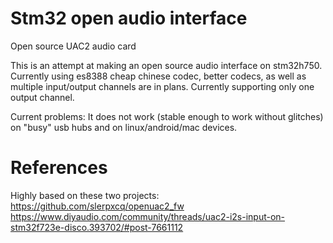 # Stm32 open audio interface
 Open source UAC2 audio card

This is an attempt at making an open source audio interface on stm32h750. Currently using es8388 cheap chinese codec, better codecs, as well as multiple input/output channels are in plans.
Currently supporting only one output channel.

Current problems: It does not work (stable enough to work without glitches) on "busy" usb hubs and on linux/android/mac devices.

# References

Highly based on these two projects:
https://github.com/slerpxcq/openuac2_fw
https://www.diyaudio.com/community/threads/uac2-i2s-input-on-stm32f723e-disco.393702/#post-7661112

